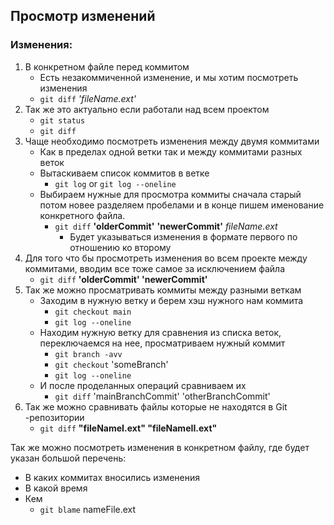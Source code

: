 ## Просмотр изменений

###  Изменения:

1. В конкретном файле перед коммитом 
   -  Есть незакоммиченной изменение, и мы хотим посмотреть изменения
     - `git diff` *'fileName.ext'*
2. Так же это актуально если работали над всем проектом
   - `git status`
   - `git diff` 
3. Чаще необходимо посмотреть изменения между двумя коммитами
   - Как в пределах одной ветки так и между коммитами разных веток
   - Вытаскиваем список коммитов в ветке 
     - `git log` or `git log --oneline`
   - Выбираем нужные для просмотра коммиты сначала старый потом новее разделяем пробелами и в конце пишем именование конкретного файла. 
     - `git diff` **'olderCommit'** **'newerCommit'** *fileName.ext*
       - Будет указываться изменения в формате первого по отношению ко второму
4. Для того что бы просмотреть изменения во всем проекте между коммитами, вводим все тоже самое за исключением файла
   - `git diff` **'olderCommit' 'newerCommit'**
5. Так же можно просматривать коммиты между разными веткам
   - Заходим в нужную ветку и берем хэш нужного нам коммита
     - `git checkout main`
     - `git log --oneline`
   - Находим нужную ветку для сравнения из списка веток, переключаемся на нее, просматриваем нужный коммит
     - `git branch -avv`
     - `git checkout` 'someBranch'
     - `git log --oneline`
   - И после проделанных операций сравниваем их 
     - `git diff` 'mainBranchCommit' 'otherBranchCommit' 
6. Так же можно сравнивать файлы которые не находятся в Git  -репозитории
   - `git diff` **"fileNameI.ext" "fileNameII.ext"**



Так же можно посмотреть изменения в конкретном файлу, где будет указан большой перечень:

- В каких коммитах вносились изменения
- В какой время
- Кем
  - `git blame` nameFile.ext

